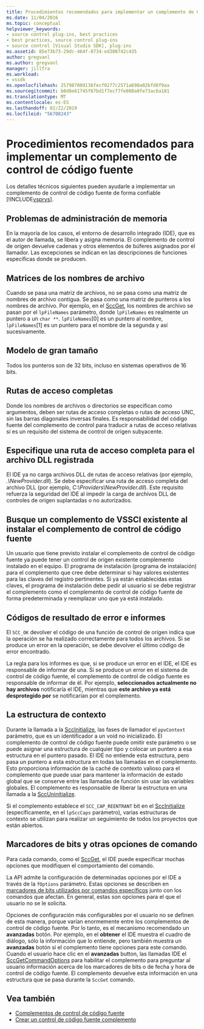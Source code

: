 ```yaml
---
title: Procedimientos recomendados para implementar un complemento de Control de código fuente | Microsoft Docs
ms.date: 11/04/2016
ms.topic: conceptual
helpviewer_keywords:
- source control plug-ins, best practices
- best practices, source control plug-ins
- source control [Visual Studio SDK], plug-ins
ms.assetid: 85e73b73-29dc-464f-8734-ed308742c435
author: gregvanl
ms.author: gregvanl
manager: jillfra
ms.workload:
- vssdk
ms.openlocfilehash: 257987809136fecf0277c2571a698a02bfd8f9aa
ms.sourcegitcommit: b0d8e61745f67bd1f7ecf7fe080a0fe73ac6a181
ms.translationtype: MT
ms.contentlocale: es-ES
ms.lasthandoff: 02/22/2019
ms.locfileid: "56708243"
---
```

# <a name="best-practices-for-implementing-a-source-control-plug-in"></a>Procedimientos recomendados para implementar un complemento de control de código fuente
Los detalles técnicos siguientes pueden ayudarle a implementar un complemento de control de código fuente de forma confiable [!INCLUDE[vsprvs](../code-quality/includes/vsprvs_md.md)].

## <a name="memory-management-issues"></a>Problemas de administración de memoria
 En la mayoría de los casos, el entorno de desarrollo integrado (IDE), que es el autor de llamada, se libera y asigna memoria. El complemento de control de origen devuelve cadenas y otros elementos de búferes asignados por el llamador. Las excepciones se indican en las descripciones de funciones específicas donde se producen.

## <a name="arrays-of-file-names"></a>Matrices de los nombres de archivo
 Cuando se pasa una matriz de archivos, no se pasa como una matriz de nombres de archivo contigua. Se pasa como una matriz de punteros a los nombres de archivo. Por ejemplo, en el [SccGet](../extensibility/sccget-function.md), los nombres de archivo se pasan por el `lpFileNames` parámetro, donde `lpFileNames` es realmente un puntero a un `char **`. `lpFileNames`[0] es un puntero al nombre, `lpFileNames`[1] es un puntero para el nombre de la segunda y así sucesivamente.

## <a name="large-model"></a>Modelo de gran tamaño
 Todos los punteros son de 32 bits, incluso en sistemas operativos de 16 bits.

## <a name="fully-qualified-paths"></a>Rutas de acceso completas
 Donde los nombres de archivos o directorios se especifican como argumentos, deben ser rutas de acceso completas o rutas de acceso UNC, sin las barras diagonales inversas finales. Es responsabilidad del código fuente del complemento de control para traducir a rutas de acceso relativas si es un requisito del sistema de control de origen subyacente.

## <a name="specify-a-fully-qualified-path-for-the-registered-dll"></a>Especifique una ruta de acceso completa para el archivo DLL registrada
 El IDE ya no carga archivos DLL de rutas de acceso relativas (por ejemplo, *.\NewProvider.dll*). Se debe especificar una ruta de acceso completa del archivo DLL (por ejemplo, *C:\Providers\NewProvider.dll*). Este requisito refuerza la seguridad del IDE al impedir la carga de archivos DLL de controles de origen suplantadas o no autorizados.

## <a name="check-for-an-existing-vssci-plug-in-when-you-install-your-source-control-plug-in"></a>Busque un complemento de VSSCI existente al instalar el complemento de control de código fuente
 Un usuario que tiene previsto instalar el complemento de control de código fuente ya puede tener un control de origen existente complemento instalado en el equipo. El programa de instalación (programa de instalación) para el complemento que cree debe determinar si hay valores existentes para las claves del registro pertinentes. Si ya están establecidas estas claves, el programa de instalación debe pedir al usuario si se debe registrar el complemento como el complemento de control de código fuente de forma predeterminada y reemplazar uno que ya está instalado.

## <a name="error-result-codes-and-reporting"></a>Códigos de resultado de error e informes
 El `SCC_OK` devolver el código de una función de control de origen indica que la operación se ha realizado correctamente para todos los archivos. Si se produce un error en la operación, se debe devolver el último código de error encontrado.

 La regla para los informes es que, si se produce un error en el IDE, el IDE es responsable de informar de una. Si se produce un error en el sistema de control de código fuente, el complemento de control de código fuente es responsable de informar de él. Por ejemplo, **seleccionados actualmente no hay archivos** notificaría el IDE, mientras que **este archivo ya está desprotegido por** se notificarían por el complemento.

## <a name="the-context-structure"></a>La estructura de contexto
 Durante la llamada a la [SccInitialize](../extensibility/sccinitialize-function.md), las fases de llamador el `ppvContext` parámetro, que es un identificador a un void no inicializado. El complemento de control de código fuente puede omitir este parámetro o se puede asignar una estructura de cualquier tipo y colocar un puntero a esa estructura en el puntero pasado. El IDE no entiende esta estructura, pero pasa un puntero a esta estructura en todas las llamadas en el complemento. Esto proporciona información de la caché de contexto valioso para el complemento que puede usar para mantener la información de estado global que se conserve entre las llamadas de función sin usar las variables globales. El complemento es responsable de liberar la estructura en una llamada a la [SccUninitialize](../extensibility/sccuninitialize-function.md).

 Si el complemento establece el `SCC_CAP_REENTRANT` bit en el [SccInitialize](../extensibility/sccinitialize-function.md) (específicamente, en el `lpSccCaps` parámetro), varias estructuras de contexto se utilizan para realizar un seguimiento de todos los proyectos que están abiertos.

## <a name="bitflags-and-other-command-options"></a>Marcadores de bits y otras opciones de comando
 Para cada comando, como el [SccGet](../extensibility/sccget-function.md), el IDE puede especificar muchas opciones que modifiquen el comportamiento del comando.

 La API admite la configuración de determinadas opciones por el IDE a través de la `fOptions` parámetro. Estas opciones se describen en [marcadores de bits utilizados por comandos específicos](../extensibility/bitflags-used-by-specific-commands.md) junto con los comandos que afectan. En general, estas son opciones para el que el usuario no se le solicita.

 Opciones de configuración más configurables por el usuario no se definen de esta manera, porque varían enormemente entre los complementos de control de código fuente. Por lo tanto, es el mecanismo recomendado un **avanzadas** botón. Por ejemplo, en el **obtener** el IDE muestra el cuadro de diálogo, sólo la información que lo entiende, pero también muestra un **avanzadas** botón si el complemento tiene opciones para este comando. Cuando el usuario hace clic en el **avanzadas** button, las llamadas IDE el [SccGetCommandOptions](../extensibility/sccgetcommandoptions-function.md) para habilitar el complemento para preguntar al usuario información acerca de los marcadores de bits o de fecha y hora de control de código fuente. El complemento devuelve esta información en una estructura que se pasa durante la `SccGet` comando.

## <a name="see-also"></a>Vea también
- [Complementos de control de código fuente](../extensibility/source-control-plug-ins.md)
- [Crear un control de código fuente complemento](../extensibility/internals/creating-a-source-control-plug-in.md)